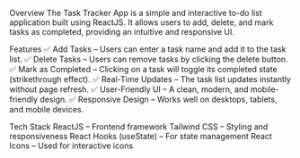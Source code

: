 Overview
The Task Tracker App is a simple and interactive to-do list application built using ReactJS. It allows users to add, delete, and mark tasks as completed, providing an intuitive and responsive UI.

Features
✅ Add Tasks – Users can enter a task name and add it to the task list.
✅ Delete Tasks – Users can remove tasks by clicking the delete button.
✅ Mark as Completed – Clicking on a task will toggle its completed state (strikethrough effect).
✅ Real-Time Updates – The task list updates instantly without page refresh.
✅ User-Friendly UI – A clean, modern, and mobile-friendly design.
✅ Responsive Design – Works well on desktops, tablets, and mobile devices.

Tech Stack
ReactJS – Frontend framework
Tailwind CSS – Styling and responsiveness
React Hooks (useState) – For state management
React Icons – Used for interactive icons

